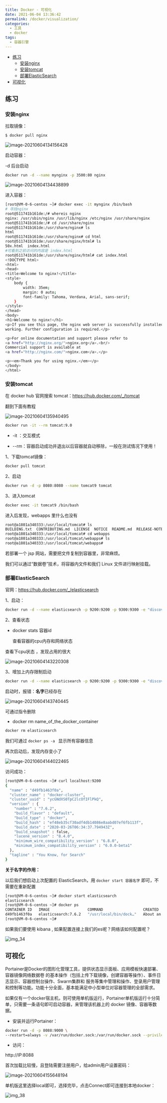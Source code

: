 ```yaml
---
title: Docker - 可视化
date: 2021-06-04 13:36:42
permalink: /docker/visualization/
categories: 
  - 工具
  - docker
tags: 
  - 容器引擎
---
```


<!-- START doctoc generated TOC please keep comment here to allow auto update -->
<!-- DON'T EDIT THIS SECTION, INSTEAD RE-RUN doctoc TO UPDATE -->


- [练习](#%E7%BB%83%E4%B9%A0)
  - [安装nginx](#%E5%AE%89%E8%A3%85nginx)
  - [安装tomcat](#%E5%AE%89%E8%A3%85tomcat)
  - [部署ElasticSearch](#%E9%83%A8%E7%BD%B2elasticsearch)
- [可视化](#%E5%8F%AF%E8%A7%86%E5%8C%96)

<!-- END doctoc generated TOC please keep comment here to allow auto update -->



## 练习

### 安装nginx

拉取镜像：

```sh
$ docker pull nginx
```

![image-20210604134156428](https://cdn.jsdelivr.net/gh/oddfar/static/img/Docker.assets/08.Docker-可视化.assets/image-20210604134156428.png)

启动容器：

-d  后台启动

```sh
docker run -d --name mynginx -p 3500:80 nginx
```

![image-20210604134438899](https://cdn.jsdelivr.net/gh/oddfar/static/img/Docker.assets/08.Docker-可视化.assets/image-20210604134438899.png)



进入容器：

```sh
[root@VM-0-6-centos ~]# docker exec -it mynginx /bin/bash
# 寻找nginx
root@511741b161de:/# whereis nginx
nginx: /usr/sbin/nginx /usr/lib/nginx /etc/nginx /usr/share/nginx
root@511741b161de:/# cd /usr/share/nginx
root@511741b161de:/usr/share/nginx# ls
html
root@511741b161de:/usr/share/nginx# cd html
root@511741b161de:/usr/share/nginx/html# ls
50x.html  index.html
#可看到之前访问的内容是 index.html
root@511741b161de:/usr/share/nginx/html# cat index.html
<!DOCTYPE html>
<html>
<head>
<title>Welcome to nginx!</title>
<style>
    body {
        width: 35em;
        margin: 0 auto;
        font-family: Tahoma, Verdana, Arial, sans-serif;
    }
</style>
</head>
<body>
<h1>Welcome to nginx!</h1>
<p>If you see this page, the nginx web server is successfully installed and
working. Further configuration is required.</p>

<p>For online documentation and support please refer to
<a href="http://nginx.org/">nginx.org</a>.<br/>
Commercial support is available at
<a href="http://nginx.com/">nginx.com</a>.</p>

<p><em>Thank you for using nginx.</em></p>
</body>
</html>
```





### 安装tomcat

在 docker hub 官网搜索 tomcat：https://hub.docker.com/_/tomcat

翻到下面有教程

![image-20210604135940495](https://cdn.jsdelivr.net/gh/oddfar/static/img/Docker.assets/08.Docker-可视化.assets/image-20210604135940495.png)

```sh
docker run -it --rm tomcat:9.0
```

- -it ：交互模式 

- --rm：容器启动成功并退出以后容器就自动移除，一般在测试情况下使用！

1、下载tomcat镜像：

```sh
docker pull tomcat
```

2、启动

```sh
docker run -d -p 8080:8080 --name tomcat9 tomcat
```

3、进入tomcat

```sh
docker exec -it tomcat9 /bin/bash
```

进入后发现，webapps 里什么也没有

```sh
root@a1801a340333:/usr/local/tomcat# ls
BUILDING.txt  CONTRIBUTING.md  LICENSE	NOTICE	README.md  RELEASE-NOTES  RUNNING.txt  bin  conf  lib  logs  native-jni-lib  temp  webapps  webapps.dist  work
root@a1801a340333:/usr/local/tomcat# cd webapps
root@a1801a340333:/usr/local/tomcat/webapps# ls
root@a1801a340333:/usr/local/tomcat/webapps# 
```

若部署一个 jsp 网站，需要把文件复制到容器里，非常麻烦。

我们可以通过“数据卷”技术，将容器内文件和我们 Linux 文件进行映射挂载。





### 部署ElasticSearch



官网：https://hub.docker.com/_/elasticsearch

1、启动：

```sh
docker run -d --name elasticsearch -p 9200:9200 -p 9300:9300 -e "discovery.type=single-node" elasticsearch:7.6.2
```

2、查看状态

- docker stats 容器id 

  查看容器的cpu内存和网络状态

查看下cpu状态 ，发现占用的很大

![image-20210604143220308](https://cdn.jsdelivr.net/gh/oddfar/static/img/Docker.assets/08.Docker-可视化.assets/image-20210604143220308.png)

3、增加上内存限制启动

```sh
docker run -d --name elasticsearch -p 9200:9200 -p 9300:9300 -e "discovery.type=single-node" -e ES_JAVA_OPTS="-Xms64m -Xmx512m" elasticsearch:7.6.2
```

启动时，报错：**名字**已经存在

![image-20210604143740445](https://cdn.jsdelivr.net/gh/oddfar/static/img/Docker.assets/08.Docker-可视化.assets/image-20210604143740445.png)

可通过指令删除

- docker rm  name_of_the_docker_container

```sh
docker rm elasticsearch
```

我们可通过 `docker ps -a ` 显示所有容器信息

再次启动后，发现内存变小了

![image-20210604144022465](https://cdn.jsdelivr.net/gh/oddfar/static/img/Docker.assets/08.Docker-可视化.assets/image-20210604144022465.png)

访问成功：

```sh
[root@VM-0-6-centos ~]# curl localhost:9200
{
  "name" : "d49fb1463f0a",
  "cluster_name" : "docker-cluster",
  "cluster_uuid" : "ycGNdXS0TpC2lcOfIFlPkQ",
  "version" : {
    "number" : "7.6.2",
    "build_flavor" : "default",
    "build_type" : "docker",
    "build_hash" : "ef48eb35cf30adf4db14086e8aabd07ef6fb113f",
    "build_date" : "2020-03-26T06:34:37.794943Z",
    "build_snapshot" : false,
    "lucene_version" : "8.4.0",
    "minimum_wire_compatibility_version" : "6.8.0",
    "minimum_index_compatibility_version" : "6.0.0-beta1"
  },
  "tagline" : "You Know, for Search"
}

```



**关于名字的作用：**

以后我们想启动上次配置的 ElasticSearch，用  `docker start 容器名字` 即可，不需要在重新配置

```sh
[root@VM-0-6-centos ~]# docker start elasticsearch
elasticsearch
[root@VM-0-6-centos ~]# docker ps
CONTAINER ID   IMAGE                 COMMAND                  CREATED             STATUS         PORTS                                                                                  NAMES
d49fb1463f0a   elasticsearch:7.6.2   "/usr/local/bin/dock…"   About an hour ago   Up 5 seconds   0.0.0.0:9200->9200/tcp, :::9200->9200/tcp, 0.0.0.0:9300->9300/tcp, :::9300->9300/tcp   elasticsearch
[root@VM-0-6-centos ~]# 

```



如果我们要使用 kibana , 如果配置连接上我们的es呢？网络该如何配置呢？

![img_34](https://cdn.jsdelivr.net/gh/oddfar/static/img/Docker.assets/08.Docker-可视化.assets/img_34.png)





## 可视化

Portainer是Docker的图形化管理工具，提供状态显示面板、应用模板快速部署、容器镜像网络数据卷 的基本操作（包括上传下载镜像，创建容器等操作）、事件日志显示、容器控制台操作、Swarm集群和 服务等集中管理和操作、登录用户管理和控制等功能。功能十分全面，基本能满足中小型单位对容器管理的全部需求。

如果仅有一个docker宿主机，则可使用单机版运行，Portainer单机版运行十分简单，只需要一条语句即可启动容器，来管理该机器上的 docker 镜像、容器等数据。

- 安装并运行Portainer：

```sh
docker run -d -p 8088:9000 \
--restart=always -v /var/run/docker.sock:/var/run/docker.sock --privileged=true portainer/portainer
```

- 访问：

http://IP:8088

首次加载比较慢，且登陆需要注册用户，给admin用户设置密码：

![image-20210604155648194](https://cdn.jsdelivr.net/gh/oddfar/static/img/Docker.assets/08.Docker-可视化.assets/image-20210604155648194.png)

单机版这里选择local即可，选择完毕，点击Connect即可连接到本地docker：

![img_38](https://cdn.jsdelivr.net/gh/oddfar/static/img/Docker.assets/08.Docker-可视化.assets/img_38.png)



